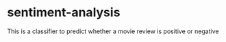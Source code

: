 # sentiment-analysis
This is a classifier to predict whether a movie review is positive or negative
